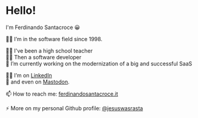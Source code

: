 # Hello!
I'm Ferdinando Santacroce 😀

👨‍💻 I’m in the software field since 1998.  

👨‍🏫 I've been a high school teacher  
👨‍💻 Then a software developer  
🔭 I’m currently working on the modernization of a big and successful SaaS

👨‍💼 I’m on [LinkedIn](https://www.linkedin.com/in/ferdinandosantacroce/)  
🐘 and even on [Mastodon](https://mastodon.social/@ferdinandosantacroce).  

📫 How to reach me: [ferdinandosantacroce.it](https://ferdinandosantacroce.it)  

⚡ More on my personal Github profile: [@jesuswasrasta](https://github.com/jesuswasrasta)
